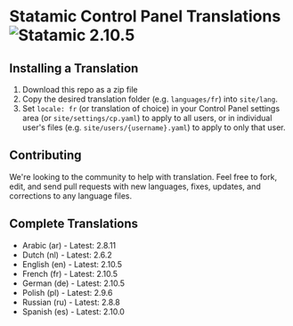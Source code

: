 # Statamic Control Panel Translations ![Statamic 2.10.5](https://img.shields.io/badge/statamic-2.10.5-blue.svg?style=flat-square)

## Installing a Translation

1. Download this repo as a zip file
2. Copy the desired translation folder (e.g. `languages/fr`) into `site/lang`.
3. Set `locale: fr` (or translation of choice) in your Control Panel settings area (or `site/settings/cp.yaml`) to apply to all users, or in individual user's files (e.g. `site/users/{username}.yaml`) to apply to only that user.

## Contributing

We're looking to the community to help with translation. Feel free to fork, edit, and send pull requests with new languages, fixes, updates, and corrections to any language files.

## Complete Translations

- Arabic (ar) - Latest: 2.8.11
- Dutch (nl) - Latest: 2.6.2
- English (en) - Latest: 2.10.5
- French (fr) - Latest: 2.10.5
- German (de) - Latest: 2.10.5
- Polish (pl) - Latest: 2.9.6
- Russian (ru) - Latest: 2.8.8
- Spanish (es) - Latest: 2.10.0
